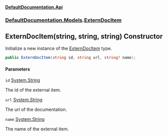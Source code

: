 #### [DefaultDocumentation\.Api](../../../index.md 'index')
### [DefaultDocumentation\.Models](../../../index.md#DefaultDocumentation.Models 'DefaultDocumentation\.Models').[ExternDocItem](index.md 'DefaultDocumentation\.Models\.ExternDocItem')

## ExternDocItem\(string, string, string\) Constructor

Initialize a new instance of the [ExternDocItem](index.md 'DefaultDocumentation\.Models\.ExternDocItem') type\.

```csharp
public ExternDocItem(string id, string url, string? name);
```
#### Parameters

<a name='DefaultDocumentation.Models.ExternDocItem.ExternDocItem(string,string,string).id'></a>

`id` [System\.String](https://learn.microsoft.com/en-us/dotnet/api/system.string 'System\.String')

The id of the external item\.

<a name='DefaultDocumentation.Models.ExternDocItem.ExternDocItem(string,string,string).url'></a>

`url` [System\.String](https://learn.microsoft.com/en-us/dotnet/api/system.string 'System\.String')

The url of the documentation\.

<a name='DefaultDocumentation.Models.ExternDocItem.ExternDocItem(string,string,string).name'></a>

`name` [System\.String](https://learn.microsoft.com/en-us/dotnet/api/system.string 'System\.String')

The name of the external item\.